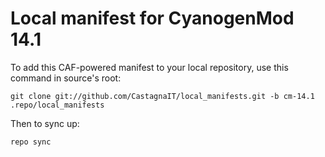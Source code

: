 Local manifest for CyanogenMod 14.1
==============

To add this CAF-powered manifest to your local repository, use this command in source's root:

    git clone git://github.com/CastagnaIT/local_manifests.git -b cm-14.1 .repo/local_manifests
    

Then to sync up:

    repo sync
